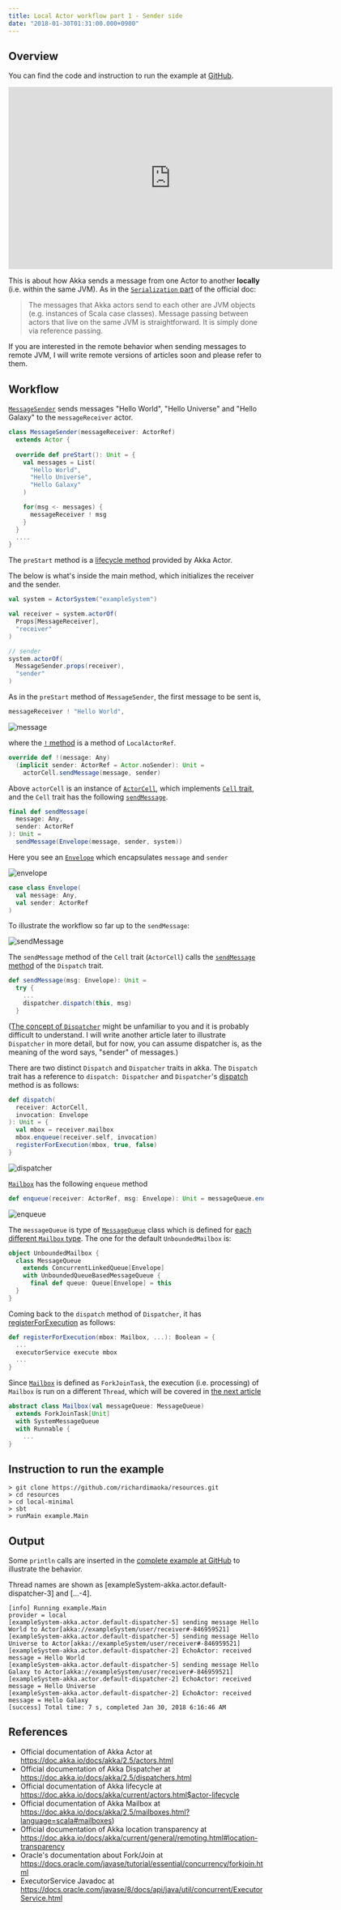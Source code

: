 ```yaml
---
title: Local Actor workflow part 1 - Sender side
date: "2018-01-30T01:31:00.000+0900"
---
```


## Overview

You can find the code and instruction to run the example at [GitHub](https://github.com/richardimaoka/resources/tree/master/local-minimal).

<iframe width="640" height="360" src="https://www.youtube.com/embed/hQJkN4zXTyo" frameborder="0" allow="autoplay; encrypted-media" allowfullscreen></iframe>

This is about how Akka sends a message from one Actor to another **locally** (i.e. within the same JVM). As in the [`Serialization` part](https://doc.akka.io/docs/akka/2.5/serialization.html?language=scala) of the official doc:

> The messages that Akka actors send to each other are JVM objects (e.g. instances of Scala case classes). Message passing between actors that live on the same JVM is straightforward. It is simply done via reference passing. 

If you are interested in the remote behavior when sending messages to remote JVM, I will write remote versions of articles soon and please refer to them.

## Workflow 

[`MessageSender`](https://github.com/richardimaoka/resources/blob/master/local-minimal/src/main/scala/example/Main.scala#L14L24) sends messages "Hello World", "Hello Universe" and "Hello Galaxy" to the `messageReceiver` actor.

```scala
class MessageSender(messageReceiver: ActorRef)
  extends Actor {
  
  override def preStart(): Unit = {
    val messages = List(
      "Hello World",
      "Hello Universe",
      "Hello Galaxy"
    )

    for(msg <- messages) {
      messageReceiver ! msg
    }
  }
  ....
}
```

The `preStart` method is a [lifecycle method](https://doc.akka.io/docs/akka/2.5/guide/tutorial_1.html?language=scala#the-actor-lifecycle) provided by Akka Actor.

The below is what's inside the main method, which initializes the receiver and the sender.

```scala
val system = ActorSystem("exampleSystem")

val receiver = system.actorOf(
  Props[MessageReceiver],
  "receiver"
)

// sender
system.actorOf(
  MessageSender.props(receiver), 
  "sender"
)
```

As in the `preStart` method of `MessageSender`, the first message to be sent is,

```scala
messageReceiver ! "Hello World",
```

![message](./message.jpg)

where the [`!` method](https://github.com/akka/akka/blob/v2.5.9/akka-actor/src/main/scala/akka/actor/ActorRef.scala#L400) is a method of `LocalActorRef`.

```scala
override def !(message: Any)
  (implicit sender: ActorRef = Actor.noSender): Unit =
    actorCell.sendMessage(message, sender)
```

Above `actorCell` is an instance of [`ActorCell`](https://github.com/akka/akka/blob/v2.5.9/akka-actor/src/main/scala/akka/actor/ActorCell.scala#L370), which implements [`Cell` trait](https://github.com/akka/akka/blob/v2.5.9/akka-actor/src/main/scala/akka/actor/ActorCell.scala#L220), and the `Cell` trait has the following [`sendMessage`](https://github.com/akka/akka/blob/v2.5.9/akka-actor/src/main/scala/akka/actor/ActorCell.scala#L290L291).

```scala
final def sendMessage(
  message: Any, 
  sender: ActorRef
): Unit =
  sendMessage(Envelope(message, sender, system))
```

Here you see an [`Envelope`](https://github.com/akka/akka/blob/v2.5.9/akka-actor/src/main/scala/akka/dispatch/AbstractDispatcher.scala#L23) which encapsulates `message` and `sender`

![envelope](./envelope.jpg)

```scala
case class Envelope(
  val message: Any, 
  val sender: ActorRef
)
```

To illustrate the workflow so far up to the `sendMessage`:

![sendMessage](./sendMessage.jpg)

The `sendMessage` method of the `Cell` trait (`ActorCell`) calls the [`sendMessage` method](https://github.com/akka/akka/blob/v2.5.9/akka-actor/src/main/scala/akka/actor/dungeon/Dispatch.scala#L136) of the `Dispatch` trait.

```scala
def sendMessage(msg: Envelope): Unit =
  try {
    ...
    dispatcher.dispatch(this, msg)
  } 
```

([The concept of `Dispatcher`](https://doc.akka.io/docs/akka/2.5/dispatchers.html?language=scala) might be unfamiliar to you and it is probably difficult to understand. I will write another article later to illustrate `Dispatcher` in more detail, but for now, you can assume dispatcher is, as the meaning of the word says, "sender" of messages.)

There are two distinct `Dispatch` and `Dispatcher` traits in akka. The `Dispatch` trait has a reference to `dispatch: Dispatcher` and `Dispatcher`'s [dispatch](https://github.com/akka/akka/blob/v2.5.9/akka-actor/src/main/scala/akka/dispatch/Dispatcher.scala#L52L56) method is as follows:


```scala
def dispatch(
  receiver: ActorCell,
  invocation: Envelope
): Unit = {
  val mbox = receiver.mailbox
  mbox.enqueue(receiver.self, invocation)
  registerForExecution(mbox, true, false)
}
```

![dispatcher](./dispatcher.jpg)

[`Mailbox`](https://github.com/akka/akka/blob/v2.5.9/akka-actor/src/main/scala/akka/dispatch/Mailbox.scala#L85) has the following `enqueue` method

```scala
def enqueue(receiver: ActorRef, msg: Envelope): Unit = messageQueue.enqueue(receiver, msg)
```

![enqueue](./enqueue.jpg)

The `messageQueue` is type of [`MessageQueue`](https://github.com/akka/akka/blob/v2.5.9/akka-actor/src/main/scala/akka/dispatch/Mailbox.scala#L614L618) class which is defined for [each different `Mailbox` type](https://doc.akka.io/docs/akka/2.5/mailboxes.html?language=scala#mailboxes). The one for the default `UnboundedMailbox` is:

```scala
object UnboundedMailbox {
  class MessageQueue 
    extends ConcurrentLinkedQueue[Envelope] 
    with UnboundedQueueBasedMessageQueue {
      final def queue: Queue[Envelope] = this
  }
}
```

Coming back to the `dispatch` method of `Dispatcher`, it has [registerForExecution](https://github.com/akka/akka/blob/v2.5.9/akka-actor/src/main/scala/akka/dispatch/Dispatcher.scala#L115) as follows:

```scala
def registerForExecution(mbox: Mailbox, ...): Boolean = {
  ...
  executorService execute mbox
  ...
}
```

Since [`Mailbox`](https://github.com/akka/akka/blob/v2.5.9/akka-actor/src/main/scala/akka/dispatch/Mailbox.scala#L56L57) is defined as `ForkJoinTask`, the execution (i.e. processing) of `Mailbox` is run on a different `Thread`, which will be covered in [the next article](../local-minimal-receiver)

```scala
abstract class Mailbox(val messageQueue: MessageQueue)
  extends ForkJoinTask[Unit] 
  with SystemMessageQueue 
  with Runnable {
    ...
}
```

## Instruction to run the example
```
> git clone https://github.com/richardimaoka/resources.git
> cd resources
> cd local-minimal
> sbt
> runMain example.Main
```

## Output 

Some `println` calls are inserted in the [complete example at GitHub](https://github.com/richardimaoka/resources/tree/master/local-minimal) to illustrate the behavior.

Thread names are shown as [exampleSystem-akka.actor.default-dispatcher-3] and [...-4].

```
[info] Running example.Main
provider = local
[exampleSystem-akka.actor.default-dispatcher-5] sending message Hello World to Actor[akka://exampleSystem/user/receiver#-846959521]
[exampleSystem-akka.actor.default-dispatcher-5] sending message Hello Universe to Actor[akka://exampleSystem/user/receiver#-846959521]
[exampleSystem-akka.actor.default-dispatcher-2] EchoActor: received message = Hello World
[exampleSystem-akka.actor.default-dispatcher-5] sending message Hello Galaxy to Actor[akka://exampleSystem/user/receiver#-846959521]
[exampleSystem-akka.actor.default-dispatcher-2] EchoActor: received message = Hello Universe
[exampleSystem-akka.actor.default-dispatcher-2] EchoActor: received message = Hello Galaxy
[success] Total time: 7 s, completed Jan 30, 2018 6:16:46 AM
```

## References 

- Official documentation of Akka Actor at https://doc.akka.io/docs/akka/2.5/actors.html
- Official documentation of Akka Dispatcher at https://doc.akka.io/docs/akka/2.5/dispatchers.html
- Official documentation of Akka lifecycle at https://doc.akka.io/docs/akka/current/actors.html$actor-lifecycle
- Official documentation of Akka Mailbox at https://doc.akka.io/docs/akka/2.5/mailboxes.html?language=scala#mailboxes)
- Official documentation of Akka location transparency at https://doc.akka.io/docs/akka/current/general/remoting.html#location-transparency
- Oracle's documentation about Fork/Join at https://docs.oracle.com/javase/tutorial/essential/concurrency/forkjoin.html
- ExecutorService Javadoc at https://docs.oracle.com/javase/8/docs/api/java/util/concurrent/ExecutorService.html